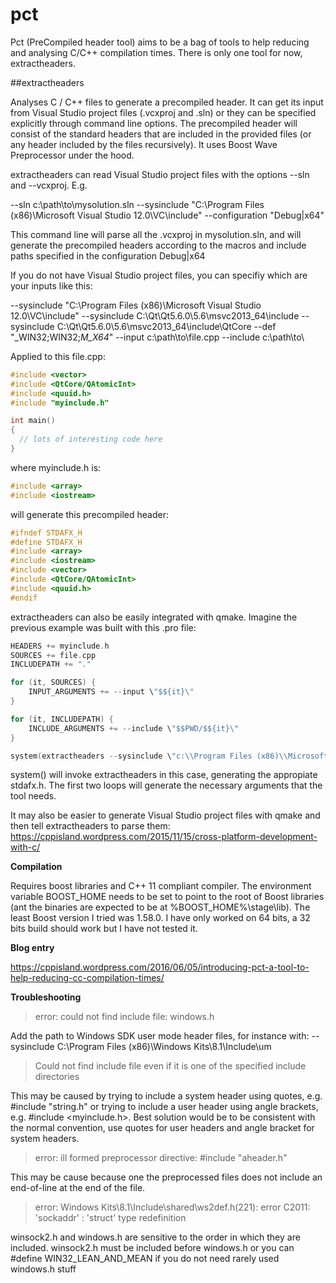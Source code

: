# pct

Pct (PreCompiled header tool) aims to be a bag of tools to help reducing and analysing C/C++ compilation times. There is only one tool for now, extractheaders.

##extractheaders

Analyses C / C++ files to generate a precompiled header. It can get its input from Visual Studio project files (.vcxproj and .sln) or they can be specified explicitly through command line options. The precompiled header will consist of the standard headers that are included in the provided files (or any header included by the files recursively). It uses Boost Wave Preprocessor under the hood.

extractheaders can read Visual Studio project files with the options --sln and --vcxproj. E.g.

--sln c:\\path\\to\\mysolution.sln --sysinclude "C:\\Program Files (x86)\\Microsoft Visual Studio 12.0\\VC\\include" --configuration "Debug|x64"

This command line will parse all the .vcxproj in mysolution.sln, and will generate the precompiled headers according to the macros and include paths specified in the configuration Debug|x64

If you do not have Visual Studio project files, you can specifiy which are your inputs like this:

--sysinclude "C:\\Program Files (x86)\\Microsoft Visual Studio 12.0\\VC\\include" --sysinclude C:\\Qt\\Qt5.6.0\\5.6\\msvc2013_64\\include --sysinclude C:\\Qt\\Qt5.6.0\\5.6\\msvc2013_64\\include\\QtCore --def "_WIN32;WIN32;_M_X64_" --input c:\\path\\to\\file.cpp --include c:\\path\\to\\ 

Applied to this file.cpp:

```cpp
#include <vector>
#include <QtCore/QAtomicInt>
#include <quuid.h>
#include "myinclude.h"

int main()
{
  // lots of interesting code here
}
```

where myinclude.h is:

```cpp
#include <array>
#include <iostream>
```

will generate this precompiled header:

```cpp
#ifndef STDAFX_H
#define STDAFX_H
#include <array>
#include <iostream>
#include <vector>
#include <QtCore/QAtomicInt>
#include <quuid.h>
#endif
```


extractheaders can also be easily integrated with qmake. Imagine the previous example was built with this .pro file:

```cpp
HEADERS += myinclude.h
SOURCES += file.cpp
INCLUDEPATH += "."

for (it, SOURCES) {    
	INPUT_ARGUMENTS += --input \"$${it}\"
}

for (it, INCLUDEPATH) {    
	INCLUDE_ARGUMENTS += --include \"$$PWD/$${it}\"
}

system(extractheaders --sysinclude \"c:\\Program Files (x86)\\Microsoft Visual Studio 12.0\\VC\\include\\" --sysincludetree C:\\Qt\\Qt5.6.0\\5.6\\msvc2013_64\\include --def "_WIN32;WIN32;_M_X64;_IOSTREAM_" $$INPUT_ARGUMENTS $$INCLUDE_ARGUMENTS)
```

system() will invoke extractheaders in this case, generating the appropiate stdafx.h. The first two loops will generate the necessary arguments that the tool needs.

It may also be easier to generate Visual Studio project files with qmake and then tell extractheaders to parse them: https://cppisland.wordpress.com/2015/11/15/cross-platform-development-with-c/

**Compilation**

Requires boost libraries and C++ 11 compliant compiler. The environment variable BOOST_HOME needs to be set to point to the root of Boost libraries (ant the binaries are expected to be at %BOOST_HOME%\stage\lib). The least Boost version I tried was 1.58.0. I have only worked on 64 bits, a 32 bits build should work but I have not tested it.

**Blog entry**

https://cppisland.wordpress.com/2016/06/05/introducing-pct-a-tool-to-help-reducing-cc-compilation-times/

**Troubleshooting**

> error: could not find include file: windows.h

Add the path to Windows SDK user mode header files, for instance with: --sysinclude C:\Program Files (x86)\Windows Kits\8.1\Include\um

> Could not find include file even if it is one of the specified include directories

This may be caused by trying to include a system header using quotes, e.g. #include "string.h" or trying to include a user header using angle brackets, e.g. #include \<myinclude.h\>. Best solution would be to be consistent with the normal convention, use quotes for user headers and angle bracket for system headers.

> error: ill formed preprocessor directive: #include "aheader.h"

This may be cause because one the preprocessed files does not include an end-of-line at the end of the file.

> error: Windows Kits\8.1\Include\shared\ws2def.h(221): error C2011: 'sockaddr' : 'struct' type redefinition

winsock2.h and windows.h are sensitive to the order in which they are included. winsock2.h must be included before windows.h or you can #define WIN32_LEAN_AND_MEAN if you do not need rarely used windows.h stuff






